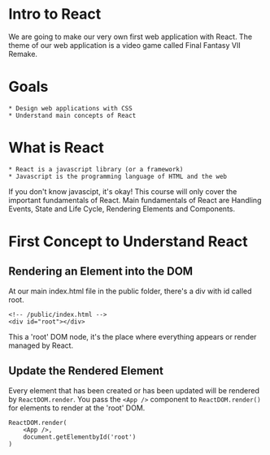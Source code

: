 # Intro to React
We are going to make our very own first web application with React.
The theme of our web application is a video game called Final Fantasy VII Remake.

# Goals
    * Design web applications with CSS
    * Understand main concepts of React

# What is React
    * React is a javascript library (or a framework)
    * Javascript is the programming language of HTML and the web

If you don't know javascipt, it's okay! This course will only cover the important fundamentals of React.
Main fundamentals of React are Handling Events, State and Life Cycle, Rendering Elements and Components.

# First Concept to Understand React

## Rendering an Element into the DOM
At our main index.html file in the public folder, there's a div with id called root.
```
<!-- /public/index.html -->
<div id="root"></div>
```
This a 'root' DOM node, it's the place where everything appears or render managed by React.

## Update the Rendered Element
Every element that has been created or has been updated will be rendered by `ReactDOM.render`.
You pass the `<App />` component to `ReactDOM.render()` for elements to render at the 'root' DOM.

```
ReactDOM.render(
    <App />,
    document.getElementbyId('root')
)
```
